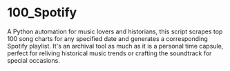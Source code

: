 # 100_Spotify
A Python automation for music lovers and historians, this script scrapes top 100 song charts for any specified date and generates a corresponding Spotify playlist. It's an archival tool as much as it is a personal time capsule, perfect for reliving historical music trends or crafting the soundtrack for special occasions.
